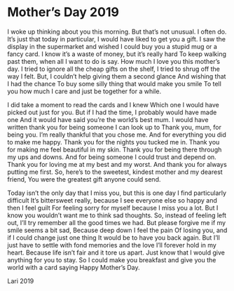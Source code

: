 # Mother’s Day 2019

I woke up thinking about you this morning.
But that’s not unusual. I often do.
It’s just that today in particular, I would have liked to get you a gift. 
I saw the display in the supermarket and wished
I could buy you a stupid mug or a fancy card.
I know it’s a waste of money, but it’s really hard
To keep walking past them, when all I want to do is say.
How much I love you this mother’s day.
I tried to ignore all the cheap gifts on the shelf,
I tried to shrug off the way I felt.
But, I couldn’t help giving them a second glance
And wishing that I had the chance
To buy some silly thing that would make you smile
To tell you how much I care and just be together for a while.

I did take a moment to read the cards and I knew
Which one I would have picked out just for you.
But if I had the time, I probably would have made one
And it would have said you’re the world’s best mum.
I would have written thank you for being someone I can look up to
Thank you, mum, for being you. 
I’m really thankful that you chose me.
And for everything you did to make me happy.
Thank you for the nights you tucked me in.
Thank you for making me feel beautiful in my skin.
Thank you for being there through my ups and downs.
And for being someone I could trust and depend on. 
Thank you for loving me at my best and my worst.
And thank you for always putting me first. 
So, here’s to the sweetest, kindest mother and my dearest friend,
You were the greatest gift anyone could send.

Today isn’t the only day that I miss you, but this is one day I find particularly difficult
It’s bittersweet really, because I see everyone else so happy and then I feel guilt
For feeling sorry for myself because I miss you a lot.
But I know you wouldn’t want me to think sad thoughts.
So, instead of feeling left out, I’ll try remember all the good times we had.
But please forgive me if my smile seems a bit sad,
Because deep down I feel the pain
Of losing you, and if I could change just one thing
It would be to have you back again.
But I’ll just have to settle with fond memories and the love I’ll forever hold in my heart.
Because life isn’t fair and it tore us apart. 
Just know that I would give anything for you to stay. 
So I could make you breakfast and give you the world with a card saying
Happy Mother’s Day.

Lari 2019

